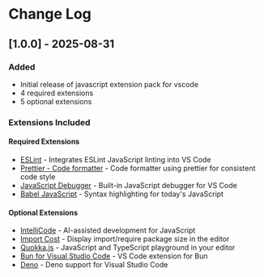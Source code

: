# Change Log

## [1.0.0] - 2025-08-31

### Added
- Initial release of javascript extension pack for vscode
- 4 required extensions
- 5 optional extensions

### Extensions Included

#### Required Extensions
- [ESLint](https://marketplace.visualstudio.com/items?itemName&#x3D;dbaeumer.vscode-eslint) - Integrates ESLint JavaScript linting into VS Code
- [Prettier - Code formatter](https://marketplace.visualstudio.com/items?itemName&#x3D;esbenp.prettier-vscode) - Code formatter using prettier for consistent code style
- [JavaScript Debugger](https://marketplace.visualstudio.com/items?itemName&#x3D;ms-vscode.js-debug) - Built-in JavaScript debugger for VS Code
- [Babel JavaScript](https://marketplace.visualstudio.com/items?itemName&#x3D;mgmcdermott.vscode-language-babel) - Syntax highlighting for today&#x27;s JavaScript

#### Optional Extensions  
- [IntelliCode](https://marketplace.visualstudio.com/items?itemName&#x3D;VisualStudioExptTeam.vscodeintellicode) - AI-assisted development for JavaScript
- [Import Cost](https://marketplace.visualstudio.com/items?itemName&#x3D;wix.vscode-import-cost) - Display import/require package size in the editor
- [Quokka.js](https://marketplace.visualstudio.com/items?itemName&#x3D;WallabyJs.quokka-vscode) - JavaScript and TypeScript playground in your editor
- [Bun for Visual Studio Code](https://marketplace.visualstudio.com/items?itemName&#x3D;oven.bun-vscode) - VS Code extension for Bun
- [Deno](https://marketplace.visualstudio.com/items?itemName&#x3D;denoland.vscode-deno) - Deno support for Visual Studio Code
